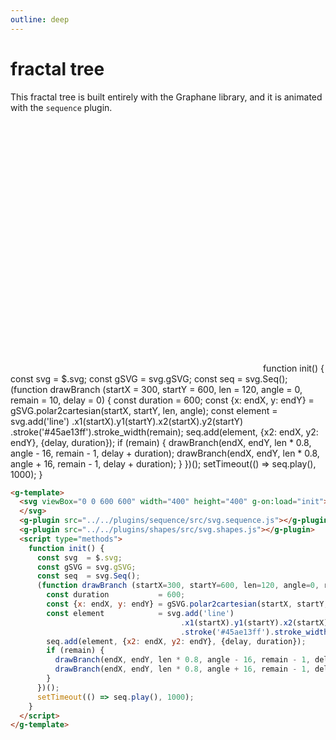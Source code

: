 ```yaml
---
outline: deep
---
```


# fractal tree

This fractal tree is built entirely with the Graphane library, and it is animated with
the `sequence` plugin.

<g-template>
  <svg viewBox="0 0 600 600" width="400" height="400" g-on:load="init">
  </svg>
  <g-script type="plugin" src="https://cdn.graphery.online/graphane/0.1.0-alpha.3/lib/plugins/gsvg.sequence.js"></g-script>
  <g-script type="plugin" src="https://cdn.graphery.online/graphane/0.1.0-alpha.3/lib/plugins/gsvg.shapes.js"></g-script>
  <g-script type="methods">
    function init() {
      const svg  = $.svg;
      const gSVG = svg.gSVG;
      const seq  = svg.Seq();
      (function drawBranch (startX = 300, startY = 600, len = 120, angle = 0, remain = 10, delay = 0) {
        const duration           = 600;
        const {x: endX, y: endY} = gSVG.polar2cartesian(startX, startY, len, angle);
        const element            = svg.add('line')
                                      .x1(startX).y1(startY).x2(startX).y2(startY)
                                      .stroke('#45ae13ff').stroke_width(remain);
        seq.add(element, {x2: endX, y2: endY}, {delay, duration});
        if (remain) {
          drawBranch(endX, endY, len * 0.8, angle - 16, remain - 1, delay + duration);
          drawBranch(endX, endY, len * 0.8, angle + 16, remain - 1, delay + duration);
        }
      })();
      setTimeout(() => seq.play(), 1000);
    }
  </g-script>	
</g-template>

```html
<g-template>
  <svg viewBox="0 0 600 600" width="400" height="400" g-on:load="init">
  </svg>
  <g-plugin src="../../plugins/sequence/src/svg.sequence.js"></g-plugin>
  <g-plugin src="../../plugins/shapes/src/svg.shapes.js"></g-plugin>
  <script type="methods">
    function init() {
      const svg  = $.svg;
      const gSVG = svg.gSVG;
      const seq  = svg.Seq();
      (function drawBranch (startX=300, startY=600, len=120, angle=0, remain=10, delay=0) {
        const duration           = 600;
        const {x: endX, y: endY} = gSVG.polar2cartesian(startX, startY, len, angle);
        const element            = svg.add('line')
                                      .x1(startX).y1(startY).x2(startX).y2(startY)
                                      .stroke('#45ae13ff').stroke_width(remain);
        seq.add(element, {x2: endX, y2: endY}, {delay, duration});
        if (remain) {
          drawBranch(endX, endY, len * 0.8, angle - 16, remain - 1, delay + duration);
          drawBranch(endX, endY, len * 0.8, angle + 16, remain - 1, delay + duration);
        }
      })();
      setTimeout(() => seq.play(), 1000);
    }
  </script>
</g-template>
```